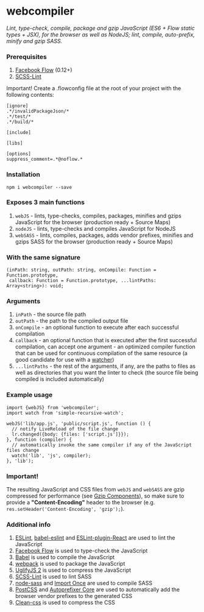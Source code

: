 # webcompiler
*Lint, type-check, compile, package and gzip JavaScript (ES6 + Flow static types + JSX), for the browser as well as
NodeJS; lint, compile, auto-prefix, minify and gzip SASS.*

### Prerequisites

1. [Facebook Flow](http://flowtype.org/) (0.12+)
2. [SCSS-Lint](https://github.com/brigade/scss-lint)

Important! Create a .flowconfig file at the root of your project with the following contents:

```
[ignore]
.*/invalidPackageJson/*
.*/test/*
.*/build/*

[include]

[libs]

[options]
suppress_comment=.*@noflow.*

```

### Installation

```
npm i webcompiler --save
```

### Exposes 3 main functions

1. `webJS` - lints, type-checks, compiles, packages, minifies and gzips JavaScript for the browser
(production ready + Source Maps)
2. `nodeJS` - lints, type-checks and compiles JavaScript for NodeJS
3. `webSASS` - lints, compiles, packages, adds vendor prefixes, minifies and gzips SASS for the browser
(production ready + Source Maps)

### With the same signature

```
(inPath: string, outPath: string, onCompile: Function = Function.prototype,
 callback: Function = Function.prototype, ...lintPaths: Array<string>): void;
```

### Arguments

1. `inPath` - the source file path
2. `outPath` - the path to the compiled output file
3. `onCompile` - an optional function to execute after each successful compilation
4. `callback` - an optional function that is executed after the first successful compilation,
can accept one argument - an optimized compiler function that can be used for continuous compilation of the same
resource (a good candidate for use with a [watcher](https://github.com/thealjey/simple-recursive-watch))
5. `...lintPaths` - the rest of the arguments, if any, are the paths to files as well as directories that you want the
linter to check (the source file being compiled is included automatically)

### Example usage

```
import {webJS} from 'webcompiler';
import watch from 'simple-recursive-watch';

webJS('lib/app.js', 'public/script.js', function () {
  // notify LiveReload of the file change
  lr.changed({body: {files: ['script.js']}});
}, function (compiler) {
  // automatically invoke the same compiler if any of the JavaScript files change
  watch('lib', 'js', compiler);
}, 'lib');
```

### Important!

The resulting JavaScript and CSS files from `webJS` and `webSASS` are gzip compressed for performance
(see [Gzip Components](https://developer.yahoo.com/performance/rules.html#gzip)), so make sure to provide a
**"Content-Encoding"** header to the browser (e.g. `res.setHeader('Content-Encoding', 'gzip');`).

### Additional info

1. [ESLint](https://github.com/eslint/eslint), [babel-eslint](https://github.com/babel/babel-eslint) and
[ESLint-plugin-React](https://github.com/yannickcr/eslint-plugin-react) are used to lint the JavaScript
2. [Facebook Flow](http://flowtype.org/) is used to type-check the JavaScript
3. [Babel](https://babeljs.io/) is used to compile the JavaScript
4. [webpack](http://webpack.github.io/) is used to package the JavaScript
5. [UglifyJS 2](https://github.com/mishoo/UglifyJS2) is used to compress the JavaScript
6. [SCSS-Lint](https://github.com/brigade/scss-lint) is used to lint SASS
7. [node-sass](https://github.com/sass/node-sass) and [Import Once](https://github.com/at-import/node-sass-import-once)
are used to compile SASS
8. [PostCSS](https://github.com/postcss/postcss) and [Autoprefixer Core](https://github.com/postcss/autoprefixer-core)
are used to automatically add the browser vendor prefixes to the generated CSS
9. [Clean-css](https://github.com/jakubpawlowicz/clean-css) is used to compress the CSS
